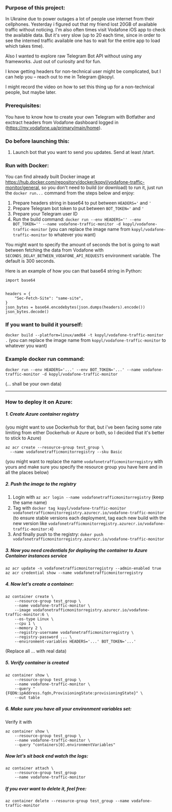 ### Purpose of this project:

In Ukraine due to power outages a lot of people use internet from their cellphones.
Yesterday i figured out that my friend lost 20GB of available traffic without noticing.
I'm also often times visit Vodafone iOS app to check the available data. But it's very slow (up to 20 each time, since in order to see the interned traffic available one has to wait for the entire app to load which takes time).

Also I wanted to explore raw Telegram Bot API without using any frameworks. Just out of curiosity and for fun.

I know getting headers for non-technical user might be complicated, but I can help you – reach out to me in Telegram @kopyl.

I might record the video on how to set this thing up for a non-technical people, but maybe later.

### Prerequisites:

You have to know how to create your own Telegram with Botfather and exctract headers from Vodafone dashboard logged in (https://my.vodafone.ua/primary/main/home).

### Do before launching this:

1. Launch bot that you want to send you updates. Send at least /start.

### Run with Docker:

You can find already built Docker image at https://hub.docker.com/repository/docker/kopyl/vodafone-traffic-monitor/general, so you don't need to build (or download) to run it, just run the `docker run...` command from the steps below and enjoy:

1. Prepare headers string in base64 to put between `HEADERS='` and `'`
2. Prepare Telegram bot token to put between `BOT_TOKEN='` and `'`
3. Prepare your Telegram user ID
4. Run the build command:
   `docker run --env HEADERS='' --env BOT_TOKEN='' --name vodafone-traffic-monitor -d kopyl/vodafone-traffic-monitor`
   (you can replace the image name from `kopyl/vodafone-traffic-monitor` to whatever you want)

You might want to specify the amount of seconds the bot is going to wait between fetching the data from Vodafone with `SECONDS_DELAY_BETWEEN_VODAFONE_API_REQUESTS` environment variable. The default is 300 seconds.

Here is an example of how you can that base64 string in Python:

```
import base64


headers = {
    "Sec-Fetch-Site": "same-site",
}
json_bytes = base64.encodebytes(json.dumps(headers).encode())
json_bytes.decode()
```

### If you want to build it yourself:

`docker build --platform=linux/amd64 -t kopyl/vodafone-traffic-monitor .`
(you can replace the image name from `kopyl/vodafone-traffic-monitor` to whatever you want)

### Example docker run command:

```
docker run --env HEADERS='...' --env BOT_TOKEN='...' --name vodafone-traffic-monitor -d kopyl/vodafone-traffic-monitor
```

(... shall be your own data)

---

### How to deploy it on Azure:

##### 1. Create Azure container registry

(you might want to use Dockerhub for that, but i've been facing some rate limiting from either Dockerhub or Azure or both, so I decided that it's better to stick to Azure)

```
az acr create --resource-group test_group \
  --name vodafonetrafficmonitorregistry --sku Basic
```

(you might want to replace the name `vodafonetrafficmonitorregistry` with yours and make sure you specify the resource group you have here and in all the places below)

##### 2. Push the image to the registry

1. Login with `az acr login --name vodafonetrafficmonitorregistry` (keep the same name)
2. Tag with `docker tag kopyl/vodafone-traffic-monitor vodafonetrafficmonitorregistry.azurecr.io/vodafone-traffic-monitor` (to ensure stable versions each deployment, tag each new build with the new version like `vodafonetrafficmonitorregistry.azurecr.io/vodafone-traffic-monitor:4`)
3. And finally push to the registry: `doker push vodafonetrafficmonitorregistry.azurecr.io/vodafone-traffic-monitor`

##### 3. Now you need credentials for deploying the container to Azure Container instances service

```
az acr update -n vodafonetrafficmonitorregistry --admin-enabled true
az acr credential show --name vodafonetrafficmonitorregistry
```

##### 4. Now let's create a container:

```
az container create \
    --resource-group test_group \
    --name vodafone-traffic-monitor \
    --image vodafonetrafficmonitorregistry.azurecr.io/vodafone-traffic-monitor:6 \
    --os-type Linux \
    --cpu 1 \
    --memory 2 \
    --registry-username vodafonetrafficmonitorregistry \
    --registry-password ... \
    --environment-variables HEADERS='...' BOT_TOKEN='...'
```

(Replace all ... with real data)

##### 5. Verify container is created

```
az container show \
    --resource-group test_group \
    --name vodafone-traffic-monitor \
    --query "{FQDN:ipAddress.fqdn,ProvisioningState:provisioningState}" \
    --out table
```

##### 6. Make sure you have all your environment variables set:

Verify it with

```
az container show \
    --resource-group test_group \
    --name vodafone-traffic-monitor \
    --query "containers[0].environmentVariables"
```

##### Now let's sit back end watch the logs:

```
az container attach \
    --resource-group test_group
    --name vodafone-traffic-monitor
```

##### If you ever want to delete it, feel free:

`az container delete --resource-group test_group --name vodafone-traffic-monitor`
